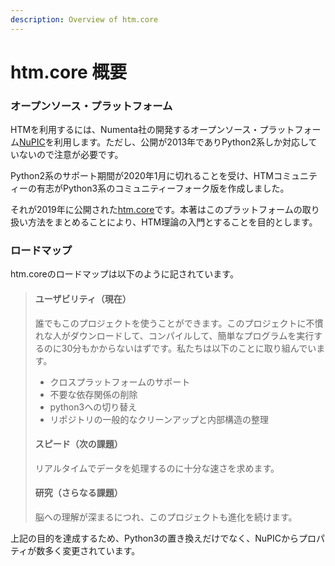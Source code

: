 ```yaml
---
description: Overview of htm.core
---
```


# htm.core 概要

### オープンソース・プラットフォーム

HTMを利用するには、Numenta社の開発するオープンソース・プラットフォーム[NuPIC](https://github.com/numenta/nupic)を利用します。ただし、公開が2013年でありPython2系しか対応していないので注意が必要です。

Python2系のサポート期間が2020年1月に切れることを受け、HTMコミュニティーの有志がPython3系のコミュニティーフォーク版を作成しました。

それが2019年に公開された[htm.core](https://github.com/htm-community/htm.core)です。本著はこのプラットフォームの取り扱い方法をまとめることにより、HTM理論の入門とすることを目的とします。

### ロードマップ

htm.coreのロードマップは以下のように記されています。

> #### **ユーザビリティ（現在）**
>
> 誰でもこのプロジェクトを使うことができます。このプロジェクトに不慣れな人がダウンロードして、コンパイルして、簡単なプログラムを実行するのに30分もかからないはずです。私たちは以下のことに取り組んでいます。
>
> * クロスプラットフォームのサポート
> * 不要な依存関係の削除
> * python3への切り替え
> * リポジトリの一般的なクリーンアップと内部構造の整理
>
> #### スピード（次の課題）
>
> リアルタイムでデータを処理するのに十分な速さを求めます。
>
> #### 研究（さらなる課題）
>
> 脳への理解が深まるにつれ、このプロジェクトも進化を続けます。

上記の目的を達成するため、Python3の置き換えだけでなく、NuPICからプロパティが数多く変更されています。

